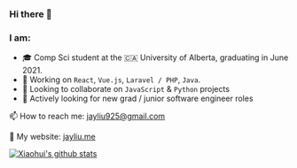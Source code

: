 ### Hi there 👋

### I am:
- 🎓 Comp Sci student at the 🇨🇦 University of Alberta, graduating in June 2021.
- 🙇 Working on `React`, `Vue.js`, `Laravel / PHP`, `Java`.
- 🤝 Looking to collaborate on `JavaScript` & `Python` projects
- 🏢 Actively looking for new grad / junior software engineer roles

📫 How to reach me: jayliu925@gmail.com

🕺 My website: [jayliu.me](https://www.jayliu.me/)


[![Xiaohui's github stats](https://github-readme-stats.vercel.app/api?username=jay-liu-x&count_private=true&show_icons=true&theme=cobalt)](https://github.com/anuraghazra/github-readme-stats)
